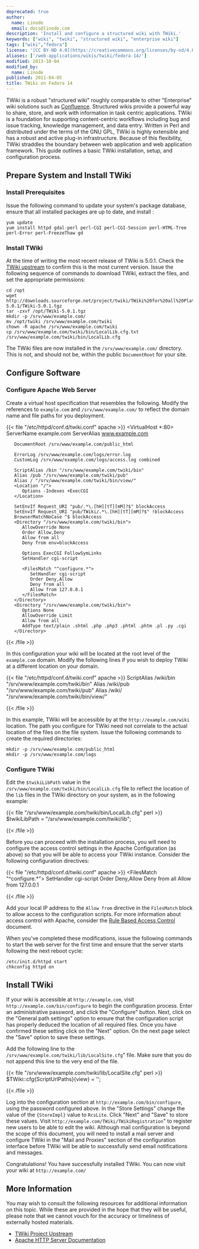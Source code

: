 ```yaml
---
deprecated: true
author:
  name: Linode
  email: docs@linode.com
description: 'Install and configure a structured wiki with TWiki.'
keywords: ["wiki", "twiki", "structured wiki", "enterprise wiki"]
tags: ["wiki","fedora"]
license: '[CC BY-ND 4.0](https://creativecommons.org/licenses/by-nd/4.0)'
aliases: ['/web-applications/wikis/twiki/fedora-14/']
modified: 2013-10-04
modified_by:
  name: Linode
published: 2011-04-05
title: TWiki on Fedora 14
---
```




TWiki is a robust "structured wiki" roughly comparable to other "Enterprise" wiki solutions such as [Confluence](/docs/websites/wikis/confluence-on-debian-5-lenny/). Structured wikis provide a powerful way to share, store, and work with information in task centric applications. TWiki is a foundation for supporting content-centric workflows including bug and issue tracking, knowledge management, and data entry. Written in Perl and distributed under the terms of the GNU GPL, TWiki is highly extensible and has a robust and active plug-in infrastructure. Because of this flexibility, TWiki straddles the boundary between web application and web application framework. This guide outlines a basic TWiki installation, setup, and configuration process.

## Prepare System and Install TWiki

### Install Prerequisites

Issue the following command to update your system's package database, ensure that all installed packages are up to date, and install :

    yum update
    yum install httpd gdal-perl perl-CGI perl-CGI-Session perl-HTML-Tree perl-Error perl-FreezeThaw gd

### Install TWiki

At the time of writing the most recent release of TWiki is 5.0.1. Check the [TWiki upstream](http://twiki.org/) to confirm this is the most current version. Issue the following sequence of commands to download TWiki, extract the files, and set the appropriate permissions:

    cd /opt
    wget http://downloads.sourceforge.net/project/twiki/TWiki%20for%20all%20Platforms/TWiki-5.0.1/TWiki-5.0.1.tgz
    tar -zxvf /opt/TWiki-5.0.1.tgz
    mkdir -p /srv/www/example.com/
    mv /opt/twiki /srv/www/example.com/twiki
    chown -R apache /srv/www/example.com/twiki
    cp /srv/www/example.com/twiki/bin/LocalLib.cfg.txt /srv/www/example.com/twiki/bin/LocalLib.cfg

The TWiki files are now installed in the `/srv/www/example.com/` directory. This is not, and should not be, within the public `DocumentRoot` for your site.

## Configure Software

### Configure Apache Web Server

Create a virtual host specification that resembles the following. Modify the references to `example.com` and `/srv/www/example.com/` to reflect the domain name and file paths for you deployment.

{{< file "/etc/httpd/conf.d/twiki.conf" apache >}}
<VirtualHost *:80>
       ServerName example.com
       ServerAlias www.example.com

       DocumentRoot /srv/www/example.com/public_html

       ErrorLog /srv/www/example.com/logs/error.log
       CustomLog /srv/www/example.com/logs/access.log combined

       ScriptAlias /bin "/srv/www/example.com/twiki/bin"
       Alias /pub "/srv/www/example.com/twiki/pub"
       Alias / "/srv/www/example.com/twiki/bin/view/"
       <Location "/">
          Options -Indexes +ExecCGI
       </Location>

       SetEnvIf Request_URI "pub/.*\.[hH][tT][mM]?$" blockAccess
       SetEnvIf Request_URI "pub/TWiki/.*\.[hH][tT][mM]?$" !blockAccess
       BrowserMatchNoCase ^$ blockAccess
       <Directory "/srv/www/example.com/twiki/bin">
          AllowOverride None
          Order Allow,Deny
          Allow from all
          Deny from env=blockAccess

          Options ExecCGI FollowSymLinks
          SetHandler cgi-script

          <FilesMatch "^configure.*">
             SetHandler cgi-script
             Order Deny,Allow
             Deny from all
             Allow from 127.0.0.1
          </FilesMatch>
       </Directory>
       <Directory "/srv/www/example.com/twiki/bin">
          Options None
          AllowOverride Limit
          Allow from all
          AddType text/plain .shtml .php .php3 .phtml .phtm .pl .py .cgi
       </Directory>
</VirtualHost>

{{< /file >}}


In this configuration your wiki will be located at the root level of the `example.com` domain. Modify the following lines if you wish to deploy TWiki at a different location on your domain.

{{< file "/etc/httpd/conf.d/twiki.conf" apache >}}
ScriptAlias /wiki/bin "/srv/www/example.com/twiki/bin"
Alias /wiki/pub "/srv/www/example.com/twiki/pub"
Alias /wiki/ "/srv/www/example.com/twiki/bin/view/"
</VirtualHost>

{{< /file >}}


In this example, TWiki will be accessible by at the `http://example.com/wiki` location. The path you configure for TWiki need not correlate to the actual location of the files on the file system. Issue the following commands to create the required directories:

    mkdir -p /srv/www/example.com/public_html
    mkdir -p /srv/www/example.com/logs

### Configure TWiki

Edit the `$twikiLibPath` value in the `/srv/www/example.com/twiki/bin/LocalLib.cfg` file to reflect the location of the `lib` files in the TWiki directory on your system, as in the following example:

{{< file "/srv/www/example.com/twiki/bin/LocalLib.cfg" perl >}}
$twikiLibPath = "/srv/www/example.com/twiki/lib";

{{< /file >}}


Before you can proceed with the installation process, you will need to configure the access control settings in the Apache Configuration (as above) so that you will be able to access your TWiki instance. Consider the following configuration directives:

{{< file "/etc/httpd/conf.d/twiki.conf" apache >}}
<FilesMatch "^configure.*">
       SetHandler cgi-script
       Order Deny,Allow
       Deny from all
       Allow from 127.0.0.1
</FilesMatch>

{{< /file >}}


Add your local IP address to the `Allow from` directive in the `FilesMatch` block to allow access to the configuration scripts. For more information about access control with Apache, consider the [Rule Based Access Control](/docs/web-servers/apache/configuration/rule-based-access-control/) document.

When you've completed these modifications, issue the following commands to start the web server for the first time and ensure that the server starts following the next reboot cycle:

    /etc/init.d/httpd start
    chkconfig httpd on

## Install TWiki

If your wiki is accessible at `http://example.com`, visit `http://example.com/bin/configure` to begin the configuration process. Enter an administrative password, and click the "Configure" button. Next, click on the "General path settings" option to ensure that the configuration script has properly deduced the location of all required files. Once you have confirmed these setting click on the "Next" option. On the next page select the "Save" option to save these settings.

Add the following line to the `/srv/www/example.com/twiki/lib/LocalSite.cfg`" file. Make sure that you do not append this line to the very end of the file.

{{< file "/srv/www/example.com/twiki/lib/LocalSite.cfg" perl >}}
$TWiki::cfg{ScriptUrlPaths}{view} = '';

{{< /file >}}


Log into the configuration section at `http://example.com/bin/configure`, using the password configured above. In the "Store Settings" change the value of the `{StoreImpl}` value to `RcsLite`. Click "Next" and "Save" to store these values. Visit `http://example.com/TWiki/TWikiRegistration`" to register new users to be able to edit the wiki. Although mail configuration is beyond the scope of this document, you will need to install a mail server and configure TWiki in the "Mail and Proxies" section of the configuration interface before TWiki will be able to successfully send email notifications and messages.

Congratulations! You have successfully installed TWiki. You can now visit your wiki at `http://example.com/`

## More Information

You may wish to consult the following resources for additional information on this topic. While these are provided in the hope that they will be useful, please note that we cannot vouch for the accuracy or timeliness of externally hosted materials.

- [TWiki Project Upstream](http://twiki.org/)
- [Apache HTTP Server Documentation](/docs/web-servers/apache/)
